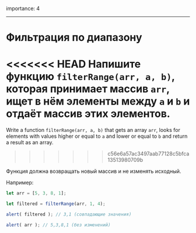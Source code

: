 importance: 4

---

# Фильтрация по диапазону

<<<<<<< HEAD
Напишите функцию `filterRange(arr, a, b)`, которая принимает массив `arr`, ищет в нём элементы между `a` и `b` и отдаёт массив этих элементов.
=======
Write a function `filterRange(arr, a, b)` that gets an array `arr`, looks for elements with values higher or equal to `a` and lower or equal to `b` and return a result as an array.
>>>>>>> c56e6a57ac3497aab77128c5bfca13513980709b

Функция должна возвращать новый массив и не изменять исходный.

Например:

```js
let arr = [5, 3, 8, 1];

let filtered = filterRange(arr, 1, 4); 

alert( filtered ); // 3,1 (совпадающие значения)

alert( arr ); // 5,3,8,1 (без изменений)
```

